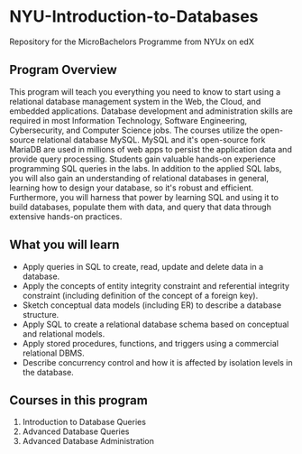 # NYU-Introduction-to-Databases
Repository for the MicroBachelors Programme from NYUx on edX

## Program Overview

This program will teach you everything you need to know to start using a relational database management system in the Web, the Cloud, and embedded applications. Database development and administration skills are required in most Information Technology, Software Engineering, Cybersecurity, and Computer Science jobs. The courses utilize the open-source relational database MySQL. MySQL and it's open-source fork MariaDB are used in millions of web apps to persist the application data and provide query processing. Students gain valuable hands-on experience programming SQL queries in the labs. In addition to the applied SQL labs, you will also gain an understanding of relational databases in general, learning how to design your database, so it's robust and efficient. Furthermore, you will harness that power by learning SQL and using it to build databases, populate them with data, and query that data through extensive hands-on practices.

## What you will learn

- Apply queries in SQL to create, read, update and delete data in a database.
- Apply the concepts of entity integrity constraint and referential integrity constraint (including definition of the concept of a foreign key).
- Sketch conceptual data models (including ER) to describe a database structure.
- Apply SQL to create a relational database schema based on conceptual and relational models.
- Apply stored procedures, functions, and triggers using a commercial relational DBMS.
- Describe concurrency control and how it is affected by isolation levels in the database.

## Courses in this program

1. Introduction to Database Queries
2. Advanced Database Queries
3. Advanced Database Administration
